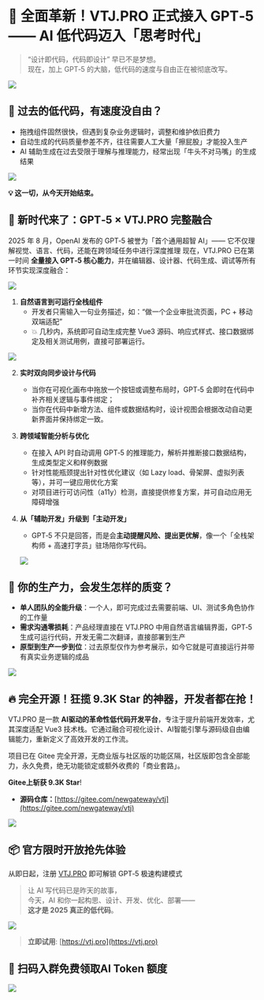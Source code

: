 # 🚀 全面革新！VTJ.PRO 正式接入 **GPT‑5** —— AI 低代码迈入「思考时代」

> “设计即代码，代码即设计” 早已不是梦想。<br/>
> 现在，加上 GPT‑5 的大脑，低代码的速度与自由正在被彻底改写。

![](../assets/news/gpt-1.png)

## 🧨 过去的低代码，有速度没自由？

- 拖拽组件固然很快，但遇到复杂业务逻辑时，调整和维护依旧费力
- 自动生成的代码质量参差不齐，往往需要人工大量「擦屁股」才能投入生产
- AI 辅助生成在过去受限于理解与推理能力，经常出现「牛头不对马嘴」的生成结果

![](../assets/news/gpt-2.png)

**💡 这一切，从今天开始结束。**

## 🤖 新时代来了：GPT‑5 × VTJ.PRO 完整融合

2025 年 8 月，OpenAI 发布的 GPT‑5 被誉为「首个通用超智 AI」——
它不仅理解视觉、语言、代码，还能在跨领域任务中进行深度推理
现在，VTJ.PRO 已在第一时间 **全量接入 GPT‑5 核心能力**，并在编辑器、设计器、代码生成、调试等所有环节实现深度融合：

![](../assets/news/gpt-4.png)

1. **自然语言到可运行全栈组件**
   - 开发者只需输入一句业务描述，如：“做一个企业审批流页面，PC + 移动双端适配”
   - 💥 几秒内，系统即可自动生成完整 Vue3 源码、响应式样式、接口数据绑定及相关测试用例，直接可部署运行。

![](../assets/news/gpt.png)

2. **实时双向同步设计与代码**
   - 当你在可视化画布中拖放一个按钮或调整布局时，GPT‑5 会即时在代码中补齐相关逻辑与事件绑定；
   - 当你在代码中新增方法、组件或数据结构时，设计视图会根据改动自动更新界面并保持绑定一致。

3. **跨领域智能分析与优化**
   - 在接入 API 时自动调用 GPT‑5 的推理能力，解析并推断接口数据结构，生成类型定义和样例数据
   - 针对性能瓶颈提出针对性优化建议（如 Lazy load、骨架屏、虚拟列表等），并可一键应用优化方案
   - 对项目进行可访问性（a11y）检测，直接提供修复方案，并可自动应用无障碍增强

4. **从「辅助开发」升级到「主动开发」**
   - GPT‑5 不只是回答，而是会**主动提醒风险、提出更优解**，像一个「全栈架构师 + 高速打字员」驻场陪你写代码。

   ![](../assets/news/gpt-5.png)

## 🎯 你的生产力，会发生怎样的质变？

- **单人团队的全能升级**：一个人，即可完成过去需要前端、UI、测试多角色协作的工作量
- **需求沟通零损耗**：产品经理直接在 VTJ.PRO 中用自然语言编辑界面，GPT‑5 生成可运行代码，开发无需二次翻译，直接部署到生产
- **原型到生产一步到位**：过去原型仅作为参考展示，如今它就是可直接运行并带有真实业务逻辑的成品

![](../assets/news/gpt.gif)

## 🔥 完全开源！狂揽 9.3K Star 的神器，开发者都在抢！

VTJ.PRO 是一款 **AI驱动的革命性低代码开发平台**，专注于提升前端开发效率，尤其深度适配 Vue3 技术栈。它通过融合可视化设计、AI智能引擎与源码级自由编辑能力，重新定义了高效开发的工作流。

项目已在 Gitee 完全开源，无商业版与社区版的功能区隔，社区版即包含全部能力，永久免费，绝无功能锁定或额外收费的「商业套路」。

**Gitee上斩获 9.3K Star**!

- **源码仓库：**[https://gitee.com/newgateway/vtj](https://gitee.com/newgateway/vtj)

![](../assets/news/gitee.png)

## 📦 官方限时开放抢先体验

从即日起，注册 [VTJ.PRO](https://lcdp.vtj.pro/) 即可解锁 GPT‑5 极速构建模式

> 让 AI 写代码已是昨天的故事，<br/>
> 今天，AI 和你一起构思、设计、开发、优化、部署——<br/>
> **这才是 2025 真正的低代码**。

![](../assets/news/cover.png)

> **立即试用**: [https://vtj.pro](https://vtj.pro)

## 💎 扫码入群免费领取AI Token 额度

![](../assets/news/wechat.png)
